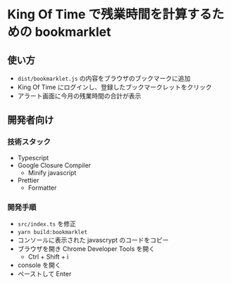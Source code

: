 # King Of Time で残業時間を計算するための bookmarklet

## 使い方

- `dist/bookmarklet.js` の内容をブラウザのブックマークに追加
- King Of Time にログインし、登録したブックマークレットをクリック
- アラート画面に今月の残業時間の合計が表示

## 開発者向け

### 技術スタック

- Typescript
- Google Closure Compiler
  - Minify javascript
- Prettier
  - Formatter

### 開発手順

- `src/index.ts` を修正
- `yarn build:bookmarklet`
- コンソールに表示された javascrypt のコードをコピー
- ブラウザを開き Chrome Developer Tools を開く
  - Ctrl + Shift + i
- console を開く
- ペーストして Enter
